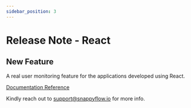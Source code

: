 ```yaml
---
sidebar_position: 3 
---
```

# Release Note - React
## New Feature

A real user monitoring feature for the applications developed using React.

[Documentation Reference](/docs/selfhosted-lite/RUM/agent_installation/react)

Kindly reach out to [support@snappyflow.io](mailto:support@snappyflow.io) for more info.
